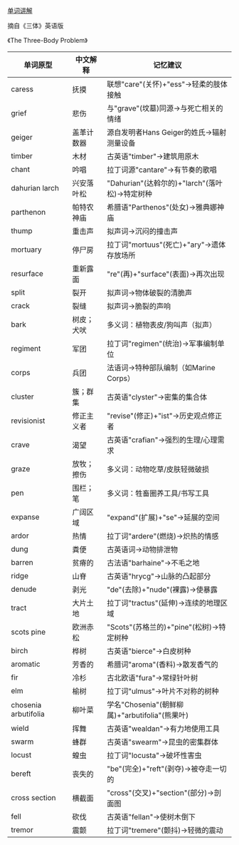 [单词讲解](https://www.bilibili.com/audio/au4875045?type=1?type=6)

摘自《三体》英语版

《The Three-Body Problem》

| 单词原型          | 中文解释               | 记忆建议                                   |
|------------------|----------------------|------------------------------------------|
| caress           | 抚摸                 | 联想"care"(关怀)+"ess"→轻柔的肢体接触        |
| grief            | 悲伤                 | 与"grave"(坟墓)同源→与死亡相关的情绪          |
| geiger           | 盖革计数器           | 源自发明者Hans Geiger的姓氏→辐射测量设备      |
| timber           | 木材                 | 古英语"timber"→建筑用原木                   |
| chant            | 吟唱                 | 拉丁词源"cantare"→有节奏的歌唱               |
| dahurian larch   | 兴安落叶松           | "Dahurian"(达斡尔的)+"larch"(落叶松)→特定树种 |
| parthenon        | 帕特农神庙           | 希腊语"Parthenos"(处女)→雅典娜神庙            |
| thump            | 重击声               | 拟声词→沉闷的撞击声                         |
| mortuary         | 停尸房               | 拉丁词"mortuus"(死亡)+"ary"→遗体存放场所      |
| resurface        | 重新露面             | "re"(再)+"surface"(表面)→再次出现            |
| split            | 裂开                 | 拟声词→物体破裂的清脆声                      |
| crack            | 裂缝                 | 拟声词→脆裂的声响                           |
| bark             | 树皮；犬吠           | 多义词：植物表皮/狗叫声（拟声）               |
| regiment         | 军团                 | 拉丁词"regimen"(统治)→军事编制单位            |
| corps            | 兵团                 | 法语词→特种部队编制（如Marine Corps）         |
| cluster          | 簇；群集             | 古英语"clyster"→密集的集合体                 |
| revisionist      | 修正主义者           | "revise"(修正)+"ist"→历史观点修正者           |
| crave            | 渴望                 | 古英语"crafian"→强烈的生理/心理需求           |
| graze            | 放牧；擦伤           | 多义词：动物吃草/皮肤轻微破损                 |
| pen              | 围栏；笔             | 多义词：牲畜圈养工具/书写工具                 |
| expanse            | 广阔区域             | "expand"(扩展)+"se"→延展的空间              |
| ardor              | 热情                 | 拉丁词"ardere"(燃烧)→炽热的情感              |
| dung               | 粪便                 | 古英语词→动物排泄物                        |
| barren             | 贫瘠的               | 古法语"barhaine"→不毛之地                   |
| ridge              | 山脊                 | 古英语"hrycg"→山脉的凸起部分                 |
| denude             | 剥光                 | "de"(去除)+"nude"(裸露)→使暴露               |
| tract              | 大片土地             | 拉丁词"tractus"(延伸)→连续的地理区域          |
| scots pine         | 欧洲赤松             | "Scots"(苏格兰的)+"pine"(松树)→特定树种       |
| birch              | 桦树                 | 古英语"bierce"→白皮树种                     |
| aromatic           | 芳香的               | 希腊词"aroma"(香料)→散发香气的               |
| fir                | 冷杉                 | 古北欧语"fura"→常绿针叶树                   |
| elm                | 榆树                 | 拉丁词"ulmus"→叶片不对称的树种                |
| chosenia arbutifolia | 柳叶菜               | 学名"Chosenia"(朝鲜柳属)+"arbutifolia"(熊果叶)|
| wield              | 挥舞                 | 古英语"wealdan"→有力地使用工具               |
| swarm              | 蜂群                 | 古英语"swearm"→昆虫的密集群体                |
| locust             | 蝗虫                 | 拉丁词"locusta"→破坏性害虫                   |
| bereft             | 丧失的               | "be"(完全)+"reft"(剥夺)→被夺走一切的          |
| cross section      | 横截面               | "cross"(交叉)+"section"(部分)→剖面图          |
| fell               | 砍伐                 | 古英语"fellan"→使树木倒下                    |
| tremor             | 震颤                 | 拉丁词"tremere"(颤抖)→轻微的震动              |
